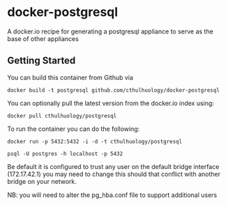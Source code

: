 docker-postgresql
=================

A docker.io recipe for generating a postgresql appliance to serve as the base of other appliances

Getting Started
---------------

You can build this container from Github via

	docker build -t postgresql github.com/cthulhuology/docker-postgresql


You can optionally pull the latest version from the docker.io index using:

	docker pull cthulhuology/postgresql


To run the container you can do the following:

	docker run -p 5432:5432 -i -d -t cthulhuology/postgresql

	psql -U postgres -h localhost -p 5432


Be default it is configured to trust any user on the default bridge interface (172.17.42.1) you may need to 
change this should that conflict with another bridge on your network.

NB: you will need to alter the pg_hba.conf file to support additional users
